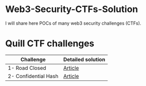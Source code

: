 # Web3-Security-CTFs-Solution
I will share here POCs of many web3 security challenges (CTFs).
# Quill CTF challenges
| **Challenge**  |  **Detailed solution** |
| ------------- | ------------- |
| 1- Road Closed  | [Article](https://eidoox.hashnode.dev/quillctfs-1-road-closed-solidity-security)|
| 2- Confidential Hash | [Article](https://eidoox.hashnode.dev/quilctfs-2-confidential-hash-solidity-security)|

